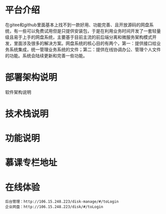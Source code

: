 # 平台介绍
在gitee和github里面基本上找不到一款好用、功能完善、且开放源码的网盘系统，有一些可以免费试用但是只提供安装包，于是在利用业务时间开发了一套轻量级且易于上手的网盘系统，主要基于目前主流的前后端分离和微服务架构模式开发，里面涉及很多的解决方案。网盘系统的核心目的有两个，第一：提供接口给业务系统集成，统一管理业务系统的文件；第二：提供在线协调办公、管理个人文件的功能。系统会陆续更新和完善一些功能。

# 部署架构说明
软件架构说明

# 技术栈说明

# 功能说明



# 慕课专栏地址

# 在线体验
    后台管理：http://106.15.248.223/disk-manage/#/toLogin
    企业网盘：http://106.15.248.223/disk/#/toLogin


